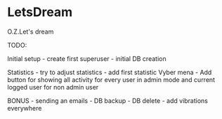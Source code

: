 # LetsDream
O.Z.Let's dream



TODO:

Initial setup
    - create first superuser
    - initial DB creation

Statistics
    - try to adjust statistics
    - add first statistic
Vyber mena
    - Add button for showing all activity for every user in admin mode and current logged user for non admin user
    
BONUS
    - sending an emails
    - DB backup
    - DB delete
    - add vibrations everywhere
 

